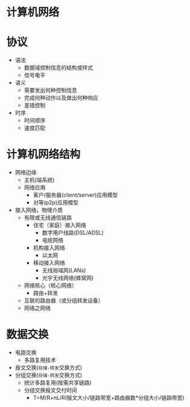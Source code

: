 # 计算机网络
# 协议
- 语法
	- 数据域控制信息的结构或样式
	- 信号电平
- 语义
	- 需要发出何种控制信息
	- 完成何种动作以及做出何种响应
	- 差错控制
- 时序
	- 时间顺序
	- 速度匹配
# 计算机网络结构
- 网络边缘
	- 主机(端系统)
	- 网络应用
		- 客户/服务器(client/server)应用模型
		- 对等(p2p)应用模型
- 接入网络，物理介质
	- 有限或无线通信链路
		- 住宅（家庭）接入网络
			- 数字用户线路(DSL/ADSL)
			- 电缆网络
		- 机构接入网络
			- 以太网
		- 移动接入网络
			- 无线局域网(LANs)
			- 光宇无线网络(蜂窝网)
	- 网络核心（核心网络）
		- 路由+转发
	- 互联的路由器（或分组转发设备）
	- 网络之网络

# 数据交换
- 电路交换
	- 多路复用技术
- 报文交换(`存储-转发`交换方式)
- 分组交换(`存储-转发`交换方式)
	- 统计多路复用(按需共享链路)
	- 分组交换报文交付时间
		- T=M/R+nL/R(报文大小/链路带宽+路由器数\*分组大小/链路带宽)
